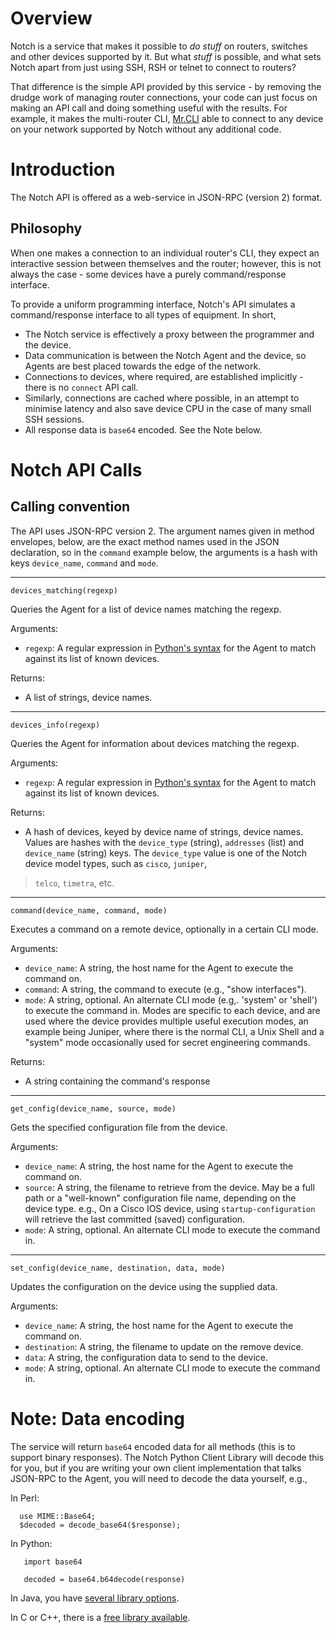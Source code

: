 # Overview #

Notch is a service that makes it possible to _do stuff_ on routers, switches and other devices supported by it.  But what _stuff_ is possible, and what sets Notch apart from just using SSH, RSH or telnet to connect to routers?

That difference is the simple API provided by this service - by removing the drudge work of managing router connections, your code can just focus on making an API call and doing something useful with the results.  For example, it makes the multi-router CLI,  [Mr.CLI](http://code.google.com/p/mr-cli) able to connect to any device on your network supported by Notch without any additional code.

# Introduction #

The Notch API is offered as a web-service in JSON-RPC (version 2) format.

## Philosophy ##

When one makes a connection to an individual router's CLI, they expect an interactive session between themselves and the router; however, this is not always the case - some devices have a purely command/response interface.

To provide a uniform programming interface, Notch's API simulates a command/response interface to all types of equipment.  In short,

  * The Notch service is effectively a proxy between the programmer and the device.
  * Data communication is between the Notch Agent and the device, so Agents are best placed towards the edge of the network.
  * Connections to devices, where required, are established implicitly - there is no `connect` API call.
  * Similarly, connections are cached where possible, in an attempt to minimise latency and also save device CPU in the case of many small SSH sessions.
  * All response data is `base64` encoded.  See the Note below.

# Notch API Calls #

## Calling convention ##

The API uses JSON-RPC version 2. The argument names given in method envelopes, below, are the exact method names used in the JSON declaration, so in the `command` example below, the arguments is a hash with keys `device_name`, `command` and `mode`.


---


`devices_matching(regexp)`

Queries the Agent for a list of device names matching the regexp.

Arguments:
  * `regexp`: A regular expression in [Python's syntax](http://docs.python.org/howto/regex.html) for the Agent to match against its list of known devices.

Returns:
  * A list of strings, device names.


---


`devices_info(regexp)`

Queries the Agent for information about devices matching the regexp.

Arguments:
  * `regexp`: A regular expression in [Python's syntax](http://docs.python.org/howto/regex.html) for the Agent to match against its list of known devices.

Returns:
  * A hash of devices, keyed by device name of strings, device names.  Values are hashes with the `device_type` (string), `addresses` (list) and `device_name` (string) keys.  The `device_type` value is one of the Notch device model types, such as `cisco`, `juniper`,
> `telco`, `timetra`, etc.


---


`command(device_name, command, mode)`

Executes a command on a remote device, optionally in a certain CLI mode.

Arguments:
  * `device_name`: A string, the host name for the Agent to execute the command on.
  * `command`: A string, the command to execute (e.g., "show interfaces").
  * `mode`: A string, optional. An alternate CLI mode (e.g,. 'system' or 'shell') to execute the command in.  Modes are specific to each device, and are used where the device provides multiple useful execution modes, an example being Juniper, where there is the normal CLI, a Unix Shell and a "system" mode occasionally used for secret engineering commands.

Returns:
  * A string containing the command's response


---


`get_config(device_name, source, mode)`

Gets the specified configuration file from the device.

Arguments:
  * `device_name`: A string, the host name for the Agent to execute the command on.
  * `source`: A string, the filename to retrieve from the device. May be a full path or a "well-known" configuration file name, depending on the device type.  e.g., On a Cisco IOS device, using `startup-configuration` will retrieve the last committed (saved) configuration.
  * `mode`: A string, optional. An alternate CLI mode to execute the command in.


---


`set_config(device_name, destination, data, mode)`

Updates the configuration on the device using the supplied data.

Arguments:
  * `device_name`: A string, the host name for the Agent to execute the command on.
  * `destination`: A string, the filename to update on the remove device.
  * `data`: A string, the configuration data to send to the device.
  * `mode`: A string, optional. An alternate CLI mode to execute the command in.

# Note: Data encoding #

The service will return `base64` encoded data for all methods (this is to support binary responses).  The Notch Python Client Library will decode this for you, but if you are writing your own client implementation that talks JSON-RPC to the Agent, you will need to decode the data yourself, e.g.,

In Perl:

```
  use MIME::Base64;
  $decoded = decode_base64($response);
```

In Python:

```
   import base64

   decoded = base64.b64decode(response)
```

In Java, you have [several library options](http://www.google.com/search?q=java+base64+decode).

In C or C++, there is a [free library available](http://libb64.sourceforge.net/).